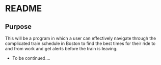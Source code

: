 # README

## Purpose
This will be a program in which a user can effectively navigate through the complicated train schedule in Boston to find the best times for their ride to and from work and get alerts before the train is leaving.
* To be continued....
